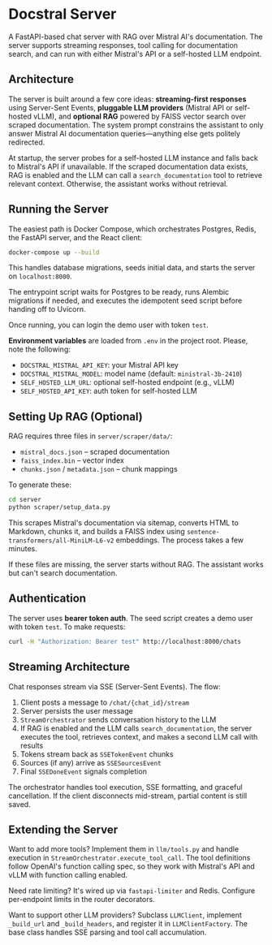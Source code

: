 # Docstral Server

A FastAPI-based chat server with RAG over Mistral AI's documentation. The server supports streaming responses, tool calling for documentation search, and can run with either Mistral's API or a self-hosted LLM endpoint.

## Architecture

The server is built around a few core ideas: **streaming-first responses** using Server-Sent Events, **pluggable LLM providers** (Mistral API or self-hosted vLLM), and **optional RAG** powered by FAISS vector search over scraped documentation. The system prompt constrains the assistant to only answer Mistral AI documentation queries—anything else gets politely redirected.

At startup, the server probes for a self-hosted LLM instance and falls back to Mistral's API if unavailable. If the scraped documentation data exists, RAG is enabled and the LLM can call a `search_documentation` tool to retrieve relevant context. Otherwise, the assistant works without retrieval.

## Running the Server

The easiest path is Docker Compose, which orchestrates Postgres, Redis, the FastAPI server, and the React client:

```bash
docker-compose up --build
```

This handles database migrations, seeds initial data, and starts the server on `localhost:8000`. 

The entrypoint script waits for Postgres to be ready, runs Alembic migrations if needed, and executes the idempotent seed script before handing off to Uvicorn.

Once running, you can login the demo user with token `test`.

**Environment variables** are loaded from `.env` in the project root. Please, note the following:

- `DOCSTRAL_MISTRAL_API_KEY`: your Mistral API key
- `DOCSTRAL_MISTRAL_MODEL`: model name (default: `ministral-3b-2410`)
- `SELF_HOSTED_LLM_URL`: optional self-hosted endpoint (e.g., vLLM)
- `SELF_HOSTED_API_KEY`: auth token for self-hosted LLM


## Setting Up RAG (Optional)

RAG requires three files in `server/scraper/data/`:
- `mistral_docs.json` – scraped documentation
- `faiss_index.bin` – vector index
- `chunks.json` / `metadata.json` – chunk mappings

To generate these:

```bash
cd server
python scraper/setup_data.py
```

This scrapes Mistral's documentation via sitemap, converts HTML to Markdown, chunks it, and builds a FAISS index using `sentence-transformers/all-MiniLM-L6-v2` embeddings. The process takes a few minutes.

If these files are missing, the server starts without RAG. The assistant works but can't search documentation.

## Authentication

The server uses **bearer token auth**. The seed script creates a demo user with token `test`. To make requests:

```bash
curl -H "Authorization: Bearer test" http://localhost:8000/chats
```

## Streaming Architecture

Chat responses stream via SSE (Server-Sent Events). The flow:

1. Client posts a message to `/chat/{chat_id}/stream`
2. Server persists the user message
3. `StreamOrchestrator` sends conversation history to the LLM
4. If RAG is enabled and the LLM calls `search_documentation`, the server executes the tool, retrieves context, and makes a second LLM call with results
5. Tokens stream back as `SSETokenEvent` chunks
6. Sources (if any) arrive as `SSESourcesEvent`
7. Final `SSEDoneEvent` signals completion

The orchestrator handles tool execution, SSE formatting, and graceful cancellation. If the client disconnects mid-stream, partial content is still saved.

## Extending the Server

Want to add more tools? Implement them in `llm/tools.py` and handle execution in `StreamOrchestrator.execute_tool_call`. The tool definitions follow OpenAI's function calling spec, so they work with Mistral's API and vLLM with function calling enabled.

Need rate limiting? It's wired up via `fastapi-limiter` and Redis. Configure per-endpoint limits in the router decorators.

Want to support other LLM providers? Subclass `LLMClient`, implement `_build_url` and `_build_headers`, and register it in `LLMClientFactory`. The base class handles SSE parsing and tool call accumulation.